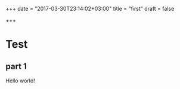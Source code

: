 +++
date = "2017-03-30T23:14:02+03:00"
title = "first"
draft = false

+++

# Test

## part 1

Hello world!

